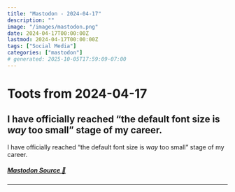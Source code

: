 ```yaml
---
title: "Mastodon - 2024-04-17"
description: ""
image: "/images/mastodon.png"
date: 2024-04-17T00:00:00Z
lastmod: 2024-04-17T00:00:00Z
tags: ["Social Media"]
categories: ["mastodon"]
# generated: 2025-10-05T17:59:09-07:00
---
```


# Toots from 2024-04-17

## I have officially reached “the default font size is *way* too small” stage of my career.

I have officially reached “the default font size is *way* too small” stage of my career.

##### [Mastodon Source 🐘](https://hachyderm.io/@mweagle/112285015689561323)

---

